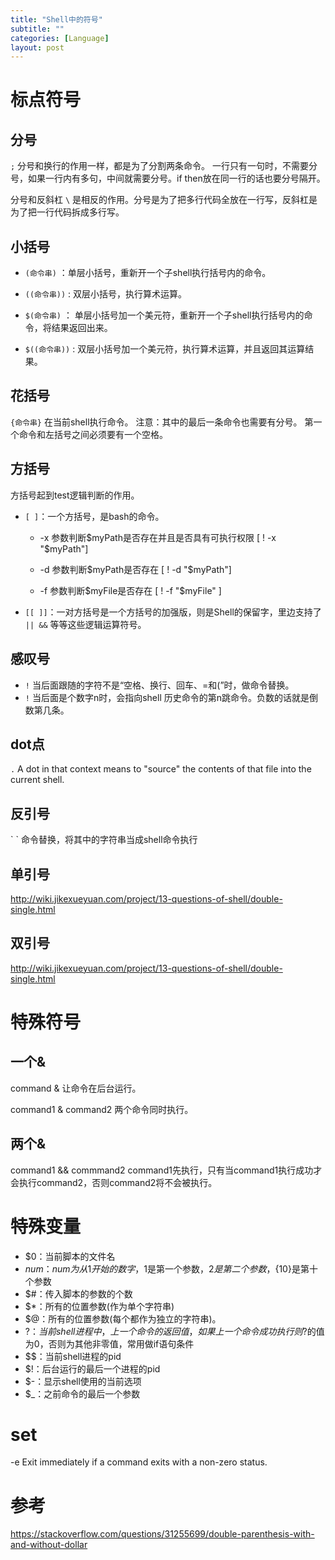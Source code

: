 ```yaml
---
title: "Shell中的符号"
subtitle: ""
categories: [Language]
layout: post
---
```


# 标点符号

## 分号
`;` 分号和换行的作用一样，都是为了分割两条命令。
一行只有一句时，不需要分号，如果一行内有多句，中间就需要分号。if then放在同一行的话也要分号隔开。

分号和反斜杠 `\` 是相反的作用。分号是为了把多行代码全放在一行写，反斜杠是为了把一行代码拆成多行写。

## 小括号

- `(命令串)`   ：单层小括号，重新开一个子shell执行括号内的命令。

- `((命令串))`   : 双层小括号，执行算术运算。

- `$(命令串)`     ： 单层小括号加一个美元符，重新开一个子shell执行括号内的命令，将结果返回出来。

- `$((命令串))`    : 双层小括号加一个美元符，执行算术运算，并且返回其运算结果。
 

## 花括号
`{命令串}` 在当前shell执行命令。
注意：其中的最后一条命令也需要有分号。
第一个命令和左括号之间必须要有一个空格。

## 方括号
方括号起到test逻辑判断的作用。

- `[ ]`：一个方括号，是bash的命令。

    - -x 参数判断$myPath是否存在并且是否具有可执行权限
        [ ! -x "$myPath"]

    - -d 参数判断$myPath是否存在
        [ ! -d "$myPath"]

    - -f 参数判断$myFile是否存在
        [ ! -f "$myFile" ]

- `[[ ]]`：一对方括号是一个方括号的加强版，则是Shell的保留字，里边支持了 `|| &&` 等等这些逻辑运算符号。

## 感叹号

- `!` 当后面跟随的字符不是“空格、换行、回车、=和(”时，做命令替换。
- `!` 当后面是个数字n时，会指向shell 历史命令的第n跳命令。负数的话就是倒数第几条。

## dot点
`.` A dot in that context means to "source" the contents of that file into the current shell.

## 反引号
\` \` 命令替换，将其中的字符串当成shell命令执行



## 单引号

http://wiki.jikexueyuan.com/project/13-questions-of-shell/double-single.html

## 双引号

http://wiki.jikexueyuan.com/project/13-questions-of-shell/double-single.html



# 特殊符号

## 一个&
command &  让命令在后台运行。

command1 & command2  两个命令同时执行。

## 两个&
command1 && commmand2  command1先执行，只有当command1执行成功才会执行command2，否则command2将不会被执行。


# 特殊变量
- $0：当前脚本的文件名
- $num：num为从1开始的数字，$1是第一个参数，$2是第二个参数，${10}是第十个参数
- $#：传入脚本的参数的个数
- $*：所有的位置参数(作为单个字符串)
- $@：所有的位置参数(每个都作为独立的字符串)。
- $?：当前shell进程中，上一个命令的返回值，如果上一个命令成功执行则$?的值为0，否则为其他非零值，常用做if语句条件
- $$：当前shell进程的pid
- $!：后台运行的最后一个进程的pid
- $-：显示shell使用的当前选项
- $_：之前命令的最后一个参数



# set

-e  Exit immediately if a command exits with a non-zero status.


# 参考
https://stackoverflow.com/questions/31255699/double-parenthesis-with-and-without-dollar

